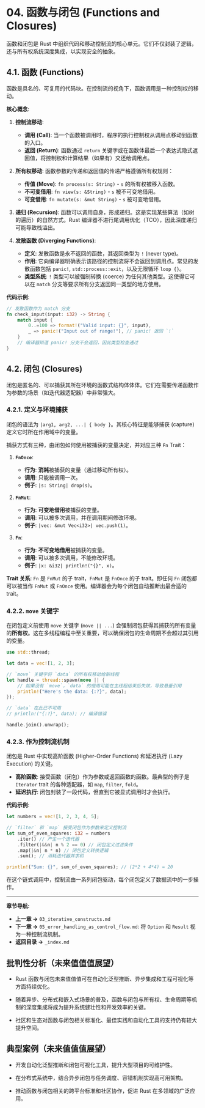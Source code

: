 ﻿# 04. 函数与闭包 (Functions and Closures)

函数和闭包是 Rust 中组织代码和移动控制流的核心单元。它们不仅封装了逻辑，还与所有权系统深度集成，以实现安全的抽象。

## 4.1. 函数 (Functions)

函数是具名的、可复用的代码块。在控制流的视角下，函数调用是一种控制权的移动。

**核心概念**:

1. **控制流移动**:
    * **调用 (Call)**: 当一个函数被调用时，程序的执行控制权从调用点移动到函数的入口。
    * **返回 (Return)**: 函数通过 `return` 关键字或在函数体最后一个表达式隐式返回值，将控制权和计算结果（如果有）交还给调用点。

2. **所有权移动**:
    函数参数的传递和返回值的传递严格遵循所有权规则：
    * **传值 (Move)**: `fn process(s: String)` - `s` 的所有权被移入函数。
    * **不可变借用**: `fn view(s: &String)` - `s` 被不可变地借用。
    * **可变借用**: `fn mutate(s: &mut String)` - `s` 被可变地借用。

3. **递归 (Recursion)**:
    函数可以调用自身，形成递归。这是实现某些算法（如树的遍历）的自然方式。Rust 编译器不进行尾调用优化（TCO），因此深度递归可能导致栈溢出。

4. **发散函数 (Diverging Functions)**:
    * **定义**: 发散函数是永不返回的函数，其返回类型为 `!` (never type)。
    * **作用**: 它向编译器明确表示该路径的控制流将不会返回到调用点。常见的发散函数包括 `panic!`, `std::process::exit`，以及无限循环 `loop {}`。
    * **类型系统**: `!` 类型可以被强制转换 (coerce) 为任何其他类型。这使得它可以在 `match` 分支等要求所有分支返回同一类型的地方使用。

**代码示例**:

```rust
// 发散函数作为 match 分支
fn check_input(input: i32) -> String {
    match input {
        0..=100 => format!("Valid input: {}", input),
        _ => panic!("Input out of range!"), // panic! 返回 `!`
    }
    // 编译器知道 panic! 分支不会返回，因此类型检查通过
}
```

## 4.2. 闭包 (Closures)

闭包是匿名的、可以捕获其所在环境的函数式结构体体体。它们在需要传递函数作为参数的场景（如迭代器适配器）中非常强大。

### 4.2.1. 定义与环境捕获

闭包的语法为 `|arg1, arg2, ...| { body }`。其核心特征是能够捕获 (capture) 定义它时所在作用域中的变量。

捕获方式有三种，由闭包如何使用被捕获的变量决定，并对应三种 `Fn` Trait：

1. **`FnOnce`**:
    * **行为**: **消耗**被捕获的变量（通过移动所有权）。
    * **调用**: 只能被调用一次。
    * **例子**: `|s: String| drop(s)`。

2. **`FnMut`**:
    * **行为**: **可变地借用**被捕获的变量。
    * **调用**: 可以被多次调用，并在调用期间修改环境。
    * **例子**: `|vec: &mut Vec<i32>| vec.push(1)`。

3. **`Fn`**:
    * **行为**: **不可变地借用**被捕获的变量。
    * **调用**: 可以被多次调用，不能修改环境。
    * **例子**: `|x: &i32| println!("{}", x)`。

**Trait 关系**: `Fn` 是 `FnMut` 的子 trait，`FnMut` 是 `FnOnce` 的子 trait。即任何 `Fn` 闭包都可以被当作 `FnMut` 或 `FnOnce` 使用。编译器会为每个闭包自动推断出最合适的 trait。

### 4.2.2. `move` 关键字

在闭包定义前使用 `move` 关键字 (`move || ...`) 会强制闭包获得其捕获的所有变量的**所有权**。这在多线程编程中至关重要，可以确保闭包的生命周期不会超过其引用的变量。

```rust
use std::thread;

let data = vec![1, 2, 3];

// `move` 关键字将 `data` 的所有权移动给新线程
let handle = thread::spawn(move || {
    // 如果没有 `move`，`data` 的借用可能在主线程结束后失效，导致悬垂引用
    println!("Here's the data: {:?}", data);
});

// `data` 在此已不可用
// println!("{:?}", data); // 编译错误

handle.join().unwrap();
```

### 4.2.3. 作为控制流机制

闭包是 Rust 中实现高阶函数 (Higher-Order Functions) 和延迟执行 (Lazy Execution) 的关键。

* **高阶函数**: 接受函数（闭包）作为参数或返回函数的函数。最典型的例子是 `Iterator` trait 的各种适配器，如 `map`, `filter`, `fold`。
* **延迟执行**: 闭包封装了一段代码，但直到它被显式调用时才会执行。

**代码示例**:

```rust
let numbers = vec![1, 2, 3, 4, 5];

// `filter` 和 `map` 接受闭包作为参数来定义控制流
let sum_of_even_squares: i32 = numbers
    .iter() // 产生一个迭代器
    .filter(|&&n| n % 2 == 0) // 闭包定义过滤条件
    .map(|&n| n * n) // 闭包定义转换逻辑
    .sum(); // 消耗迭代器并求和

println!("Sum: {}", sum_of_even_squares); // (2*2 + 4*4) = 20
```

在这个链式调用中，控制流由一系列闭包驱动，每个闭包定义了数据流中的一步操作。

---

**章节导航:**

* **上一章 ->** `03_iterative_constructs.md`
* **下一章 ->** `05_error_handling_as_control_flow.md`: 将 `Option` 和 `Result` 视为一种控制流机制。
* **返回目录 ->** `_index.md`

## 批判性分析（未来值值值展望）

* Rust 函数与闭包未来值值值可在自动化泛型推断、异步集成和工程可视化等方面持续优化。

* 随着异步、分布式和嵌入式场景的普及，函数与闭包与所有权、生命周期等机制的深度集成将成为提升系统健壮性和开发效率的关键。
* 社区和生态对函数与闭包相关标准化、最佳实践和自动化工具的支持仍有较大提升空间。

## 典型案例（未来值值值展望）

* 开发自动化泛型推断和闭包可视化工具，提升大型项目的可维护性。

* 在分布式系统中，结合异步闭包与任务调度、容错机制实现高可用架构。
* 推动函数与闭包相关的跨平台标准和社区协作，促进 Rust 在多领域的广泛应用。
